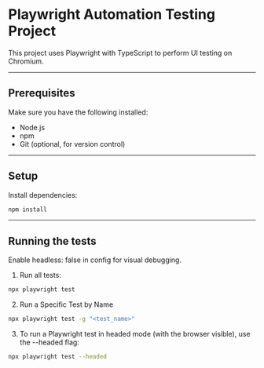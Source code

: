 # Playwright Automation Testing Project
This project uses Playwright with TypeScript to perform UI testing on Chromium. 

---
## Prerequisites
Make sure you have the following installed:

- Node.js
- npm
- Git (optional, for version control)

---
## Setup
Install dependencies:

```bash
npm install
```
---
## Running the tests
Enable headless: false in config for visual debugging.

1. Run all tests:

```bash
npx playwright test
```

2. Run a Specific Test by Name

```bash
npx playwright test -g "<test_name>"
```

3. To run a Playwright test in headed mode (with the browser visible), use the --headed flag:

```bash
npx playwright test --headed
```
